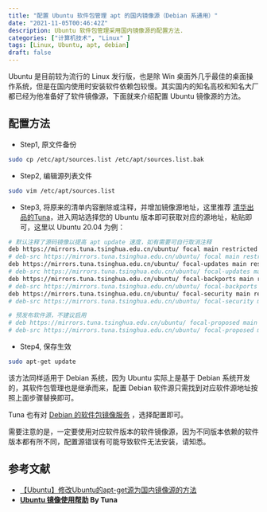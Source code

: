```yaml
---
title: "配置 Ubuntu 软件包管理 apt 的国内镜像源（Debian 系通用）"
date: "2021-11-05T00:46:42Z"
description: Ubuntu 软件包管理采用国内镜像源的配置方法.
categories: ["计算机技术", "Linux" ]
tags: [Linux, Ubuntu, apt, debian]
draft: false
---
```


Ubuntu 是目前较为流行的 Linux 发行版，也是除 Win 桌面外几乎最佳的桌面操作系统，但是在国内使用时安装软件依赖包较慢。其实国内的知名高校和知名大厂都已经为他准备好了软件镜像源，下面就来介绍配置 Ubuntu 镜像源的方法。

## 配置方法

- Step1, 原文件备份

```bash
sudo cp /etc/apt/sources.list /etc/apt/sources.list.bak
```

- Step2, 编辑源列表文件

```bash
sudo vim /etc/apt/sources.list
```

- Step3, 将原来的清单内容删除或注释，并增加镜像源地址，这里推荐 [清华出品的Tuna](https://mirrors.tuna.tsinghua.edu.cn/help/ubuntu/)，进入网站选择您的 Ubuntu 版本即可获取对应的源地址，粘贴即可，这里以 Ubuntu 20.04 为例：

```bash
# 默认注释了源码镜像以提高 apt update 速度，如有需要可自行取消注释
deb https://mirrors.tuna.tsinghua.edu.cn/ubuntu/ focal main restricted universe multiverse
# deb-src https://mirrors.tuna.tsinghua.edu.cn/ubuntu/ focal main restricted universe multiverse
deb https://mirrors.tuna.tsinghua.edu.cn/ubuntu/ focal-updates main restricted universe multiverse
# deb-src https://mirrors.tuna.tsinghua.edu.cn/ubuntu/ focal-updates main restricted universe multiverse
deb https://mirrors.tuna.tsinghua.edu.cn/ubuntu/ focal-backports main restricted universe multiverse
# deb-src https://mirrors.tuna.tsinghua.edu.cn/ubuntu/ focal-backports main restricted universe multiverse
deb https://mirrors.tuna.tsinghua.edu.cn/ubuntu/ focal-security main restricted universe multiverse
# deb-src https://mirrors.tuna.tsinghua.edu.cn/ubuntu/ focal-security main restricted universe multiverse

# 预发布软件源，不建议启用
# deb https://mirrors.tuna.tsinghua.edu.cn/ubuntu/ focal-proposed main restricted universe multiverse
# deb-src https://mirrors.tuna.tsinghua.edu.cn/ubuntu/ focal-proposed main restricted universe multiverse
```

- Step4, 保存生效

```bash
sudo apt-get update
```

该方法同样适用于 Debian 系统，因为 Ubuntu 实际上是基于 Debian 系统开发的，其软件包管理也是继承而来，配置 Debian 软件源只需找到对应软件源地址按照上面步骤替换即可。

Tuna 也有对 [Debian 的软件包镜像服务](https://mirrors.tuna.tsinghua.edu.cn/help/debian/) ，选择配置即可。

需要注意的是，一定要使用对应软件版本的软件镜像源，因为不同版本依赖的软件版本都有所不同，配置源错误有可能导致软件无法安装，请知悉。

## 参考文献

- [【Ubuntu】修改Ubuntu的apt-get源为国内镜像源的方法](https://blog.csdn.net/zgljl2012/article/details/79065174)
- **[Ubuntu 镜像使用帮助](https://mirrors.tuna.tsinghua.edu.cn/help/ubuntu/) By Tuna**